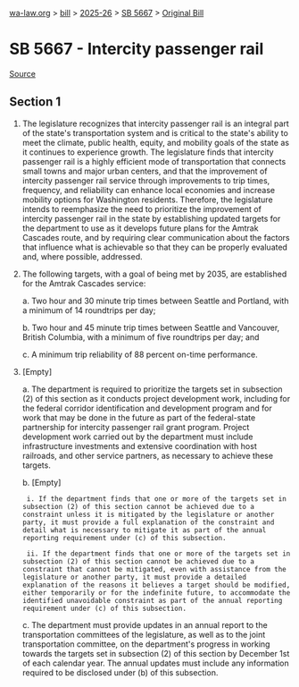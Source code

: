 [wa-law.org](/) > [bill](/bill/) > [2025-26](/bill/2025-26/) > [SB 5667](/bill/2025-26/sb/5667/) > [Original Bill](/bill/2025-26/sb/5667/1/)

# SB 5667 - Intercity passenger rail

[Source](http://lawfilesext.leg.wa.gov/biennium/2025-26/Pdf/Bills/Senate%20Bills/5667.pdf)

## Section 1
1. The legislature recognizes that intercity passenger rail is an integral part of the state's transportation system and is critical to the state's ability to meet the climate, public health, equity, and mobility goals of the state as it continues to experience growth. The legislature finds that intercity passenger rail is a highly efficient mode of transportation that connects small towns and major urban centers, and that the improvement of intercity passenger rail service through improvements to trip times, frequency, and reliability can enhance local economies and increase mobility options for Washington residents. Therefore, the legislature intends to reemphasize the need to prioritize the improvement of intercity passenger rail in the state by establishing updated targets for the department to use as it develops future plans for the Amtrak Cascades route, and by requiring clear communication about the factors that influence what is achievable so that they can be properly evaluated and, where possible, addressed.

2. The following targets, with a goal of being met by 2035, are established for the Amtrak Cascades service:

    a. Two hour and 30 minute trip times between Seattle and Portland, with a minimum of 14 roundtrips per day;

    b. Two hour and 45 minute trip times between Seattle and Vancouver, British Columbia, with a minimum of five roundtrips per day; and

    c. A minimum trip reliability of 88 percent on-time performance.

3. [Empty]

    a. The department is required to prioritize the targets set in subsection (2) of this section as it conducts project development work, including for the federal corridor identification and development program and for work that may be done in the future as part of the federal-state partnership for intercity passenger rail grant program. Project development work carried out by the department must include infrastructure investments and extensive coordination with host railroads, and other service partners, as necessary to achieve these targets.

    b. [Empty]

        i. If the department finds that one or more of the targets set in subsection (2) of this section cannot be achieved due to a constraint unless it is mitigated by the legislature or another party, it must provide a full explanation of the constraint and detail what is necessary to mitigate it as part of the annual reporting requirement under (c) of this subsection.

        ii. If the department finds that one or more of the targets set in subsection (2) of this section cannot be achieved due to a constraint that cannot be mitigated, even with assistance from the legislature or another party, it must provide a detailed explanation of the reasons it believes a target should be modified, either temporarily or for the indefinite future, to accommodate the identified unavoidable constraint as part of the annual reporting requirement under (c) of this subsection.

    c. The department must provide updates in an annual report to the transportation committees of the legislature, as well as to the joint transportation committee, on the department's progress in working towards the targets set in subsection (2) of this section by December 1st of each calendar year. The annual updates must include any information required to be disclosed under (b) of this subsection.
